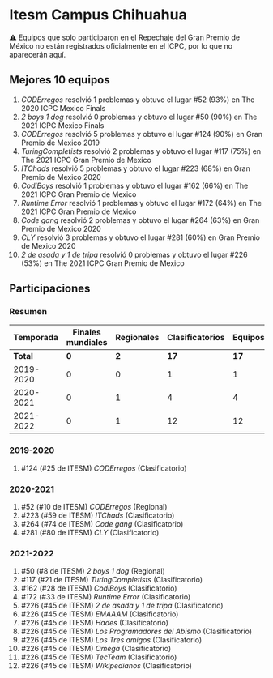 # Itesm Campus Chihuahua

:warning: Equipos que solo participaron en el Repechaje del Gran Premio de México no están registrados oficialmente en el ICPC, por lo que no aparecerán aquí.

## Mejores 10 equipos

1. _CODErregos_ resolvió 1 problemas y obtuvo el lugar #52 (93%) en The 2020 ICPC Mexico Finals
1. _2 boys 1 dog_ resolvió 0 problemas y obtuvo el lugar #50 (90%) en The 2021 ICPC Mexico Finals
1. _CODErregos_ resolvió 5 problemas y obtuvo el lugar #124 (90%) en Gran Premio de Mexico 2019
1. _TuringCompletists_ resolvió 2 problemas y obtuvo el lugar #117 (75%) en The 2021 ICPC Gran Premio de Mexico
1. _ITChads_ resolvió 5 problemas y obtuvo el lugar #223 (68%) en Gran Premio de Mexico 2020
1. _CodiBoys_ resolvió 1 problemas y obtuvo el lugar #162 (66%) en The 2021 ICPC Gran Premio de Mexico
1. _Runtime Error_ resolvió 1 problemas y obtuvo el lugar #172 (64%) en The 2021 ICPC Gran Premio de Mexico
1. _Code gang_ resolvió 2 problemas y obtuvo el lugar #264 (63%) en Gran Premio de Mexico 2020
1. _CLY_ resolvió 3 problemas y obtuvo el lugar #281 (60%) en Gran Premio de Mexico 2020
1. _2 de asada y 1 de tripa_ resolvió 0 problemas y obtuvo el lugar #226 (53%) en The 2021 ICPC Gran Premio de Mexico

## Participaciones

### Resumen

| Temporada | Finales mundiales | Regionales | Clasificatorios | Equipos |
| --- | --- | --- | --- | --- |
| **Total** | **0** | **2** | **17** | **17** |
| 2019-2020 | 0 | 0 | 1 | 1 |
| 2020-2021 | 0 | 1 | 4 | 4 |
| 2021-2022 | 0 | 1 | 12 | 12 |

### 2019-2020

1. #124 (#25 de ITESM) _CODErregos_ (Clasificatorio)

### 2020-2021

1. #52 (#10 de ITESM) _CODErregos_ (Regional)
1. #223 (#59 de ITESM) _ITChads_ (Clasificatorio)
1. #264 (#74 de ITESM) _Code gang_ (Clasificatorio)
1. #281 (#80 de ITESM) _CLY_ (Clasificatorio)

### 2021-2022

1. #50 (#8 de ITESM) _2 boys 1 dog_ (Regional)
1. #117 (#21 de ITESM) _TuringCompletists_ (Clasificatorio)
1. #162 (#28 de ITESM) _CodiBoys_ (Clasificatorio)
1. #172 (#33 de ITESM) _Runtime Error_ (Clasificatorio)
1. #226 (#45 de ITESM) _2 de asada y 1 de tripa_ (Clasificatorio)
1. #226 (#45 de ITESM) _EMAAAM_ (Clasificatorio)
1. #226 (#45 de ITESM) _Hades_ (Clasificatorio)
1. #226 (#45 de ITESM) _Los Programadores del Abismo_ (Clasificatorio)
1. #226 (#45 de ITESM) _Los Tres amigos_ (Clasificatorio)
1. #226 (#45 de ITESM) _Omega_ (Clasificatorio)
1. #226 (#45 de ITESM) _TecTeam_ (Clasificatorio)
1. #226 (#45 de ITESM) _Wikipedianos_ (Clasificatorio)




